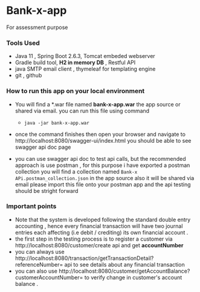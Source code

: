 # Bank-x-app
For assessment purpose

### Tools Used
- Java 11 , Spring Boot 2.6.3, Tomcat embeded webserver
- Gradle build tool, **H2 in memory DB** , Restful API
- java SMTP email client , thymeleaf for templating engine
- git , github

### How to run this app on your local environment

- You will find a *.war file named **bank-x-app.war** the app source or shared via email.
you can run this file using command 
  - `java -jar bank-x-app.war`
- once the command finishes then open your browser and navigate to http://localhost:8080/swagger-ui/index.html
you should be able to see swagger api doc page 
  
- you can use swagger api doc to test api calls, but the recommended approach is use postman , for this purpose i have exported a postman collection 
you will find a collection named `Bank-x APi.postman_collection.json` in the app source also it will be shared via email
  please import this file onto your postman app and the api testing should be stright forward 

### Important points 
- Note that the system is developed following the standard double entry accounting , hence every financial transaction will have two journal entries each affecting (i.e debit / crediting) its own financial account .
- the first step in the testing process is to register a customer via http://localhost:8080/customer/create api and get **accountNumber**
- you can always use http://localhost:8080/transaction/getTransactionDetail?referenceNumber= api to see details about any financial transaction 
- you can also use http://localhost:8080/customer/getAccountBalance?customerAccountNumber= to verify change in customer's account balance  .

